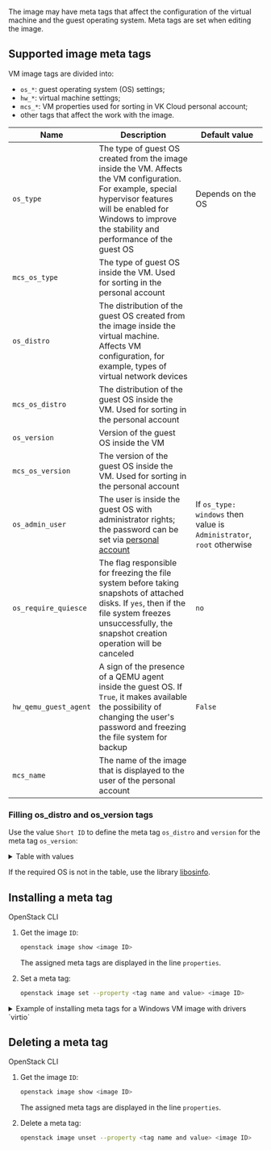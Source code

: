 The image may have meta tags that affect the configuration of the virtual machine and the guest operating system. Meta tags are set when editing the image.

## Supported image meta tags

VM image tags are divided into:

- `os_*`: guest operating system (OS) settings;
- `hw_*`: virtual machine settings;
- `mcs_*`: VM properties used for sorting in VK Cloud personal account;
- other tags that affect the work with the image.

| Name | Description | Default value |
| --- | -------- | --- |
| `os_type` | The type of guest OS created from the image inside the VM. Affects the VM configuration. For example, special hypervisor features will be enabled for Windows to improve the stability and performance of the guest OS | Depends on the OS |
| `mcs_os_type` | The type of guest OS inside the VM. Used for sorting in the personal account | |
| `os_distro` | The distribution of the guest OS created from the image inside the virtual machine. Affects VM configuration, for example, types of virtual network devices | |
| `mcs_os_distro` | The distribution of the guest OS inside the VM. Used for sorting in the personal account | |
| `os_version` | Version of the guest OS inside the VM | |
| `mcs_os_version` | The version of the guest OS inside the VM. Used for sorting in the personal account | |
| `os_admin_user` | The user is inside the guest OS with administrator rights; the password can be set via [personal account](../../vm/vm-connect) | If `os_type: windows` then value is `Administrator`, `root` otherwise |
| `os_require_quiesce` | The flag responsible for freezing the file system before taking snapshots of attached disks. If `yes`, then if the file system freezes unsuccessfully, the snapshot creation operation will be canceled | `no` |
| `hw_qemu_guest_agent` | A sign of the presence of a QEMU agent inside the guest OS. If `True`, it makes available the possibility of changing the user's password and freezing the file system for backup | `False` |
| `mcs_name` | The name of the image that is displayed to the user of the personal account | |

### Filling os_distro and os_version tags

Use the value `Short ID` to define the meta tag `os_distro` and `version` for the meta tag `os_version`:

<details>
   <summary>Table with values</summary>

   | Short ID             | Name                                      | Version  | ID |
   |----------------------|-------------------------------------------|----------|----------------------------------------|
   | alpinelinux3.5       | Alpine Linux 3.5                          | 3.5      | http://alpinelinux.org/alpinelinux/3.5 |
   | alpinelinux3.6       | Alpine Linux 3.6                          | 3.6      | http://alpinelinux.org/alpinelinux/3.6 |
   | alpinelinux3.7       | Alpine Linux 3.7                          | 3.7      | http://alpinelinux.org/alpinelinux/3.7 |
   | altlinux1.0          | Mandrake RE Spring 2001                   | 1.0      | http://altlinux.org/altlinux/1.0 |
   | altlinux2.0          | ALT Linux 2.0                             | 2.0      | http://altlinux.org/altlinux/2.0 |
   | altlinux2.2          | ALT Linux 2.2                             | 2.2      | http://altlinux.org/altlinux/2.2 |
   | altlinux2.4          | ALT Linux 2.4                             | 2.4      | http://altlinux.org/altlinux/2.4 |
   | altlinux3.0          | ALT Linux 3.0                             | 3.0      | http://altlinux.org/altlinux/3.0 |
   | altlinux4.0          | ALT Linux 4.0                             | 4.0      | http://altlinux.org/altlinux/4.0 |
   | altlinux4.1          | ALT Linux 4.1                             | 4.1      | http://altlinux.org/altlinux/4.1 |
   | altlinux5.0          | ALT Linux 5.0                             | 5.0      | http://altlinux.org/altlinux/5.0 |
   | altlinux6.0          | ALT Linux 6.0                             | 6.0      | http://altlinux.org/altlinux/6.0 |
   | altlinux7.0          | ALT Linux 7.0                             | 7.0      | http://altlinux.org/altlinux/7.0 |
   | asianux-unknown      | Asianux unknown                           | unknown  | http://asianux.com/asianux/unknown |
   | asianux4.6           | Asianux Server 4 SP6                      |          | http://asianux.com/asianux/4.6 |
   | asianux4.7           | Asianux Server 4 SP7                      |          | http://asianux.com/asianux/4.7 |
   | asianux7.0           | Asianux Server 7                          | 7.0      | http://asianux.com/asianux/7.0 |
   | asianux7.1           | Asianux Server 7 SP1                      | 7.1      | http://asianux.com/asianux/7.1 |
   | asianux7.2           | Asianux Server 7 SP2                      | 7.2      | http://asianux.com/asianux/7.2 |
   | centos6.0            | CentOS 6.0                                | 6.0      | http://centos.org/centos/6.0 |
   | centos6.1            | CentOS 6.1                                | 6.1      | http://centos.org/centos/6.1 |
   | centos6.2            | CentOS 6.2                                | 6.2      | http://centos.org/centos/6.2 |
   | centos6.3            | CentOS 6.3                                | 6.3      | http://centos.org/centos/6.3 |
   | centos6.4            | CentOS 6.4                                | 6.4      | http://centos.org/centos/6.4 |
   | centos6.5            | CentOS 6.5                                | 6.5      | http://centos.org/centos/6.5 |
   | centos6.6            | CentOS 6.6                                | 6.6      | http://centos.org/centos/6.6 |
   | centos6.7            | CentOS 6.7                                | 6.7      | http://centos.org/centos/6.7 |
   | centos6.8            | CentOS 6.8                                | 6.8      | http://centos.org/centos/6.8 |
   | centos6.9            | CentOS 6.9                                | 6.9      | http://centos.org/centos/6.9 |
   | centos7.0            | CentOS 7.0                                | 7.0      | http://centos.org/centos/7.0 |
   | debian1.1            | Debian Buzz                               | 1.1      | http://debian.org/debian/1.1 |
   | debian1.2            | Debian Rex                                | 1.2      | http://debian.org/debian/1.2 |
   | debian1.3            | Debian Bo                                 | 1.3      | http://debian.org/debian/1.3 |
   | debian2.0            | Debian Hamm                               | 2.0      | http://debian.org/debian/2.0 |
   | debian2.1            | Debian Slink                              | 2.1      | http://debian.org/debian/2.1 |
   | debian2.2            | Debian Potato                             | 2.2      | http://debian.org/debian/2.2 |
   | debian3              | Debian Woody                              | 3        | http://debian.org/debian/3 |
   | debian3.1            | Debian Sarge                              | 3.1      | http://debian.org/debian/3.1 |
   | debian4              | Debian Etch                               | 4        | http://debian.org/debian/4 |
   | debian5              | Debian Lenny                              | 5        | http://debian.org/debian/5 |
   | debian6              | Debian Squeeze                            | 6        | http://debian.org/debian/6 |
   | debian7              | Debian Wheezy                             | 7        | http://debian.org/debian/7 |
   | debian8              | Debian Jessie                             | 8        | http://debian.org/debian/8 |
   | debian9              | Debian Stretch                            | 9        | http://debian.org/debian/9 |
   | debiantesting        | Debian Testing                            | testing  | http://debian.org/debian/testing |
   | eos3.3               | Endless OS 3.3                            | 3.3      | http://endlessos.com/eos/3.3 |
   | fedora-unknown       | Fedora                                    | unknown  | http://fedoraproject.org/fedora/unknown |
   | fedora1              | Fedora Core 1                             | 1        | http://fedoraproject.org/fedora/1 |
   | fedora10             | Fedora 10                                 | 10       | http://fedoraproject.org/fedora/10 |
   | fedora11             | Fedora 11                                 | 11       | http://fedoraproject.org/fedora/11 |
   | fedora12             | Fedora 12                                 | 12       | http://fedoraproject.org/fedora/12 |
   | fedora13             | Fedora 13                                 | 13       | http://fedoraproject.org/fedora/13 |
   | fedora14             | Fedora 14                                 | 14       | http://fedoraproject.org/fedora/14 |
   | fedora15             | Fedora 15                                 | 15       | http://fedoraproject.org/fedora/15 |
   | fedora16             | Fedora 16                                 | 16       | http://fedoraproject.org/fedora/16 |
   | fedora17             | Fedora 17                                 | 17       | http://fedoraproject.org/fedora/17 |
   | fedora18             | Fedora 18                                 | 18       | http://fedoraproject.org/fedora/18 |
   | fedora19             | Fedora 19                                 | 19       | http://fedoraproject.org/fedora/19 |
   | fedora2              | Fedora Core 2                             | 2        | http://fedoraproject.org/fedora/2 |
   | fedora20             | Fedora 20                                 | 20       | http://fedoraproject.org/fedora/20 |
   | fedora21             | Fedora 21                                 | 21       | http://fedoraproject.org/fedora/21 |
   | fedora22             | Fedora 22                                 | 22       | http://fedoraproject.org/fedora/22 |
   | fedora23             | Fedora 23                                 | 23       | http://fedoraproject.org/fedora/23 |
   | fedora24             | Fedora 24                                 | 24       | http://fedoraproject.org/fedora/24 |
   | fedora25             | Fedora 25                                 | 25       | http://fedoraproject.org/fedora/25 |
   | fedora26             | Fedora 26                                 | 26       | http://fedoraproject.org/fedora/26 |
   | fedora27             | Fedora 27                                 | 27       | http://fedoraproject.org/fedora/27 |
   | fedora28             | Fedora 28                                 | 28       | http://fedoraproject.org/fedora/28 |
   | fedora3              | Fedora Core 3                             | 3        | http://fedoraproject.org/fedora/3 |
   | fedora4              | Fedora Core 4                             | 4        | http://fedoraproject.org/fedora/4 |
   | fedora5              | Fedora Core 5                             | 5        | http://fedoraproject.org/fedora/5 |
   | fedora6              | Fedora Core 6                             | 6        | http://fedoraproject.org/fedora/6 |
   | fedora7              | Fedora 7                                  | 7        | http://fedoraproject.org/fedora/7 |
   | fedora8              | Fedora 8                                  | 8        | http://fedoraproject.org/fedora/8 |
   | fedora9              | Fedora 9                                  | 9        | http://fedoraproject.org/fedora/9 |
   | freebsd1.0           | FreeBSD 1.0                               | 1.0      | http://freebsd.org/freebsd/1.0 |
   | freebsd10.0          | FreeBSD 10.0                              | 10.0     | http://freebsd.org/freebsd/10.0 |
   | freebsd10.1          | FreeBSD 10.1                              | 10.1     | http://freebsd.org/freebsd/10.1 |
   | freebsd10.2          | FreeBSD 10.2                              | 10.2     | http://freebsd.org/freebsd/10.2 |
   | freebsd10.3          | FreeBSD 10.3                              | 10.3     | http://freebsd.org/freebsd/10.3 |
   | freebsd10.4          | FreeBSD 10.4                              | 10.4     | http://freebsd.org/freebsd/10.4 |
   | freebsd11.0          | FreeBSD 11.0                              | 11.0     | http://freebsd.org/freebsd/11.0 |
   | freebsd11.1          | FreeBSD 11.1                              | 11.1     | http://freebsd.org/freebsd/11.1 |
   | freebsd2.0           | FreeBSD 2.0                               | 2.0      | http://freebsd.org/freebsd/2.0 |
   | freebsd2.0.5         | FreeBSD 2.0.5                             | 2.0.5    | http://freebsd.org/freebsd/2.0.5 |
   | freebsd2.2.8         | FreeBSD 2.2.8                             | 2.2.8    | http://freebsd.org/freebsd/2.2.8 |
   | freebsd2.2.9         | FreeBSD 2.2.9                             | 2.2.9    | http://freebsd.org/freebsd/2.2.9 |
   | freebsd3.0           | FreeBSD 3.0                               | 3.0      | http://freebsd.org/freebsd/3.0 |
   | freebsd3.2           | FreeBSD 3.2                               | 3.2      | http://freebsd.org/freebsd/3.2 |
   | freebsd4.0           | FreeBSD 4.0                               | 4.0      | http://freebsd.org/freebsd/4.0 |
   | freebsd4.1           | FreeBSD 4.1                               | 4.1      | http://freebsd.org/freebsd/4.1 |
   | freebsd4.10          | FreeBSD 4.10                              | 4.10     | http://freebsd.org/freebsd/4.10 |
   | freebsd4.11          | FreeBSD 4.11                              | 4.11     | http://freebsd.org/freebsd/4.11 |
   | freebsd4.2           | FreeBSD 4.2                               | 4.2      | http://freebsd.org/freebsd/4.2 |
   | freebsd4.3           | FreeBSD 4.3                               | 4.3      | http://freebsd.org/freebsd/4.3 |
   | freebsd4.4           | FreeBSD 4.4                               | 4.4      | http://freebsd.org/freebsd/4.4 |
   | freebsd4.5           | FreeBSD 4.5                               | 4.5      | http://freebsd.org/freebsd/4.5 |
   | freebsd4.6           | FreeBSD 4.6                               | 4.6      | http://freebsd.org/freebsd/4.6 |
   | freebsd4.7           | FreeBSD 4.7                               | 4.7      | http://freebsd.org/freebsd/4.7 |
   | freebsd4.8           | FreeBSD 4.8                               | 4.8      | http://freebsd.org/freebsd/4.8 |
   | freebsd4.9           | FreeBSD 4.9                               | 4.9      | http://freebsd.org/freebsd/4.9 |
   | freebsd5.0           | FreeBSD 5.0                               | 5.0      | http://freebsd.org/freebsd/5.0 |
   | freebsd5.1           | FreeBSD 5.1                               | 5.1      | http://freebsd.org/freebsd/5.1 |
   | freebsd5.2           | FreeBSD 5.2                               | 5.2      | http://freebsd.org/freebsd/5.2 |
   | freebsd5.2.1         | FreeBSD 5.2.1                             | 5.2.1    | http://freebsd.org/freebsd/5.2.1 |
   | freebsd5.3           | FreeBSD 5.3                               | 5.3      | http://freebsd.org/freebsd/5.3 |
   | freebsd5.4           | FreeBSD 5.4                               | 5.4      | http://freebsd.org/freebsd/5.4 |
   | freebsd5.5           | FreeBSD 5.5                               | 5.5      | http://freebsd.org/freebsd/5.5 |
   | freebsd6.0           | FreeBSD 6.0                               | 6.0      | http://freebsd.org/freebsd/6.0 |
   | freebsd6.1           | FreeBSD 6.1                               | 6.1      | http://freebsd.org/freebsd/6.1 |
   | freebsd6.2           | FreeBSD 6.2                               | 6.2      | http://freebsd.org/freebsd/6.2 |
   | freebsd6.3           | FreeBSD 6.3                               | 6.3      | http://freebsd.org/freebsd/6.3 |
   | freebsd6.4           | FreeBSD 6.4                               | 6.4      | http://freebsd.org/freebsd/6.4 |
   | freebsd7.0           | FreeBSD 7.0                               | 7.0      | http://freebsd.org/freebsd/7.0 |
   | freebsd7.1           | FreeBSD 7.1                               | 7.1      | http://freebsd.org/freebsd/7.1 |
   | freebsd7.2           | FreeBSD 7.2                               | 7.2      | http://freebsd.org/freebsd/7.2 |
   | freebsd7.3           | FreeBSD 7.3                               | 7.3      | http://freebsd.org/freebsd/7.3 |
   | freebsd7.4           | FreeBSD 7.4                               | 7.4      | http://freebsd.org/freebsd/7.4 |
   | freebsd8.0           | FreeBSD 8.0                               | 8.0      | http://freebsd.org/freebsd/8.0 |
   | freebsd8.1           | FreeBSD 8.1                               | 8.1      | http://freebsd.org/freebsd/8.1 |
   | freebsd8.2           | FreeBSD 8.2                               | 8.2      | http://freebsd.org/freebsd/8.2 |
   | freebsd8.3           | FreeBSD 8.3                               | 8.3      | http://freebsd.org/freebsd/8.3 |
   | freebsd8.4           | FreeBSD 8.4                               | 8.4      | http://freebsd.org/freebsd/8.4 |
   | freebsd9.0           | FreeBSD 9.0                               | 9.0      | http://freebsd.org/freebsd/9.0 |
   | freebsd9.1           | FreeBSD 9.1                               | 9.1      | http://freebsd.org/freebsd/9.1 |
   | freebsd9.2           | FreeBSD 9.2                               | 9.2      | http://freebsd.org/freebsd/9.2 |
   | freebsd9.3           | FreeBSD 9.3                               | 9.3      | http://freebsd.org/freebsd/9.3 |
   | freedos1.2           | FreeDOS 1.2                               | 1.2      | http://freedos.org/freedos/1.2 |
   | gnome-continuous-3.10 | GNOME 3.10                                | 3.10     | http://gnome.org/gnome-continuous/3.10 |
   | gnome-continuous-3.12 | GNOME 3.12                                | 3.12     | http://gnome.org/gnome-continuous/3.12 |
   | gnome-continuous-3.14 | GNOME 3.14                                | 3.14     | http://gnome.org/gnome-continuous/3.14 |
   | gnome3.6             | GNOME 3.6                                 | 3.6      | http://gnome.org/gnome/3.6 |
   | gnome3.8             | GNOME 3.8                                 | 3.8      | http://gnome.org/gnome/3.8 |
   | mbs1.0               | Mandriva Business Server 1.0              | 1.0      | http://mandriva.com/mbs/1.0 |
   | mes5                 | Mandriva Enterprise Server 5.0            | 5.0      | http://mandriva.com/mes/5.0 |
   | mes5.1               | Mandriva Enterprise Server 5.1            | 5.1      | http://mandriva.com/mes/5.1 |
   | msdos6.22            | Microsoft MS-DOS 6.22                     | 6.22     | http://microsoft.com/msdos/6.22 |
   | netbsd0.8            | NetBSD 0.8                                | 0.8      | http://netbsd.org/netbsd/0.8 |
   | netbsd0.9            | NetBSD 0.9                                | 0.9      | http://netbsd.org/netbsd/0.9 |
   | netbsd1.0            | NetBSD 1.0                                | 1.0      | http://netbsd.org/netbsd/1.0 |
   | netbsd1.1            | NetBSD 1.1                                | 1.1      | http://netbsd.org/netbsd/1.1 |
   | netbsd1.2            | NetBSD 1.2                                | 1.2      | http://netbsd.org/netbsd/1.2 |
   | netbsd1.3            | NetBSD 1.3                                | 1.3      | http://netbsd.org/netbsd/1.3 |
   | netbsd1.4            | NetBSD 1.4                                | 1.4      | http://netbsd.org/netbsd/1.4 |
   | netbsd1.5            | NetBSD 1.5                                | 1.5      | http://netbsd.org/netbsd/1.5 |
   | netbsd1.6            | NetBSD 1.6                                | 1.6      | http://netbsd.org/netbsd/1.6 |
   | netbsd2.0            | NetBSD 2.0                                | 2.0      | http://netbsd.org/netbsd/2.0 |
   | netbsd3.0            | NetBSD 3.0                                | 3.0      | http://netbsd.org/netbsd/3.0 |
   | netbsd4.0            | NetBSD 4.0                                | 4.0      | http://netbsd.org/netbsd/4.0 |
   | netbsd5.0            | NetBSD 5.0                                | 5.0      | http://netbsd.org/netbsd/5.0 |
   | netbsd5.1            | NetBSD 5.1                                | 5.1      | http://netbsd.org/netbsd/5.1 |
   | netbsd6.0            | NetBSD 6.0                                | 6.0      | http://netbsd.org/netbsd/6.0 |
   | netbsd6.1            | NetBSD 6.1                                | 6.1      | http://netbsd.org/netbsd/6.1 |
   | netbsd7.0            | NetBSD 7.0                                | 7.0      | http://netbsd.org/netbsd/7.0 |
   | netbsd7.1            | NetBSD 7.1                                | 7.1      | http://netbsd.org/netbsd/7.1 |
   | netbsd7.1.1          | NetBSD 7.1.1                              | 7.1.1    | http://netbsd.org/netbsd/7.1.1 |
   | netbsd7.1.2          | NetBSD 7.1.2                              | 7.1.2    | http://netbsd.org/netbsd/7.1.2 |
   | netware4             | Novell Netware 4                          | 4        | http://novell.com/netware/4 |
   | netware5             | Novell Netware 5                          | 5        | http://novell.com/netware/5 |
   | netware6             | Novell Netware 6                          | 6        | http://novell.com/netware/6 |
   | openbsd4.2           | OpenBSD 4.2                               | 4.2      | http://openbsd.org/openbsd/4.2 |
   | openbsd4.3           | OpenBSD 4.3                               | 4.3      | http://openbsd.org/openbsd/4.3 |
   | openbsd4.4           | OpenBSD 4.4                               | 4.4      | http://openbsd.org/openbsd/4.4 |
   | openbsd4.5           | OpenBSD 4.5                               | 4.5      | http://openbsd.org/openbsd/4.5 |
   | openbsd4.8           | OpenBSD 4.8                               | 4.8      | http://openbsd.org/openbsd/4.8 |
   | openbsd4.9           | OpenBSD 4.9                               | 4.9      | http://openbsd.org/openbsd/4.9 |
   | openbsd5.0           | OpenBSD 5.0                               | 5.0      | http://openbsd.org/openbsd/5.0 |
   | openbsd5.1           | OpenBSD 5.1                               | 5.1      | http://openbsd.org/openbsd/5.1 |
   | openbsd5.2           | OpenBSD 5.2                               | 5.2      | http://openbsd.org/openbsd/5.2 |
   | openbsd5.3           | OpenBSD 5.3                               | 5.3      | http://openbsd.org/openbsd/5.3 |
   | openbsd5.4           | OpenBSD 5.4                               | 5.4      | http://openbsd.org/openbsd/5.4 |
   | openbsd5.5           | OpenBSD 5.5                               | 5.5      | http://openbsd.org/openbsd/5.5 |
   | openbsd5.6           | OpenBSD 5.6                               | 5.6      | http://openbsd.org/openbsd/5.6 |
   | openbsd5.7           | OpenBSD 5.7                               | 5.7      | http://openbsd.org/openbsd/5.7 |
   | openbsd5.8           | OpenBSD 5.8                               | 5.8      | http://openbsd.org/openbsd/5.8 |
   | openbsd5.9           | OpenBSD 5.9                               | 5.9      | http://openbsd.org/openbsd/5.9 |
   | openbsd6.0           | OpenBSD 6.0                               | 6.0      | http://openbsd.org/openbsd/6.0 |
   | openbsd6.1           | OpenBSD 6.1                               | 6.1      | http://openbsd.org/openbsd/6.1 |
   | openbsd6.2           | OpenBSD 6.2                               | 6.2      | http://openbsd.org/openbsd/6.2 |
   | openbsd6.3           | OpenBSD 6.3                               | 6.3      | http://openbsd.org/openbsd/6.3 |
   | opensolaris2009.06   | OpenSolaris 2009.06                       | 2009.06  | http://sun.com/opensolaris/2009.06 |
   | opensuse-factory     | openSUSE                                  | factory  | http://opensuse.org/opensuse/factory |
   | opensuse-unknown     | openSUSE                                  | unknown  | http://opensuse.org/opensuse/unknown |
   | opensuse10.2         | openSUSE 10.2                             | 10.2     | http://opensuse.org/opensuse/10.2 |
   | opensuse10.3         | openSUSE 10.3                             | 10.3     | http://opensuse.org/opensuse/10.3 |
   | opensuse11.0         | openSUSE 11.0                             | 11.0     | http://opensuse.org/opensuse/11.0 |
   | opensuse11.1         | openSUSE 11.1                             | 11.1     | http://opensuse.org/opensuse/11.1 |
   | opensuse11.2         | openSUSE 11.2                             | 11.2     | http://opensuse.org/opensuse/11.2 |
   | opensuse11.3         | openSUSE 11.3                             | 11.3     | http://opensuse.org/opensuse/11.3 |
   | opensuse11.4         | openSUSE 11.4                             | 11.4     | http://opensuse.org/opensuse/11.4 |
   | opensuse12.1         | openSUSE 12.1                             | 12.1     | http://opensuse.org/opensuse/12.1 |
   | opensuse12.2         | openSUSE 12.2                             | 12.2     | http://opensuse.org/opensuse/12.2 |
   | opensuse12.3         | openSUSE 12.3                             | 12.3     | http://opensuse.org/opensuse/12.3 |
   | opensuse13.1         | openSUSE 13.1                             | 13.1     | http://opensuse.org/opensuse/13.1 |
   | opensuse13.2         | openSUSE 13.2                             | 13.2     | http://opensuse.org/opensuse/13.2 |
   | opensuse15.0         | openSUSE Leap 15.0                        | 15.0     | http://opensuse.org/opensuse/15.0 |
   | opensuse42.1         | openSUSE Leap 42.1                        | 42.1     | http://opensuse.org/opensuse/42.1 |
   | opensuse42.2         | openSUSE Leap 42.2                        | 42.2     | http://opensuse.org/opensuse/42.2 |
   | opensuse42.3         | openSUSE Leap 42.3                        | 42.3     | http://opensuse.org/opensuse/42.3 |
   | opensusetumbleweed   | openSUSE Tumbleweed                       | tumbleweed | http://opensuse.org/opensuse/tumbleweed |
   | rhel-atomic-7.0      | Red Hat Enterprise Linux Atomic Host 7.0  | 7.0      | http://redhat.com/rhel-atomic/7.0 |
   | rhel-atomic-7.1      | Red Hat Enterprise Linux Atomic Host 7.1  | 7.1      | http://redhat.com/rhel-atomic/7.1 |
   | rhel-atomic-7.2      | Red Hat Enterprise Linux Atomic Host 7.2  | 7.2      | http://redhat.com/rhel-atomic/7.2 |
   | rhel2.1              | Red Hat Enterprise Linux 2.1              | 2.1      | http://redhat.com/rhel/2.1 |
   | rhel2.1.1            | Red Hat Enterprise Linux 2.1 Update 1     | 2.1.1    | http://redhat.com/rhel/2.1.1 |
   | rhel2.1.2            | Red Hat Enterprise Linux 2.1 Update 2     | 2.1.2    | http://redhat.com/rhel/2.1.2 |
   | rhel2.1.3            | Red Hat Enterprise Linux 2.1 Update 3     | 2.1.3    | http://redhat.com/rhel/2.1.3 |
   | rhel2.1.4            | Red Hat Enterprise Linux 2.1 Update 4     | 2.1.4    | http://redhat.com/rhel/2.1.4 |
   | rhel2.1.5            | Red Hat Enterprise Linux 2.1 Update 5     | 2.1.5    | http://redhat.com/rhel/2.1.5 |
   | rhel2.1.6            | Red Hat Enterprise Linux 2.1 Update 6     | 2.1.6    | http://redhat.com/rhel/2.1.6 |
   | rhel2.1.7            | Red Hat Enterprise Linux 2.1 Update 7     | 2.1.7    | http://redhat.com/rhel/2.1.7 |
   | rhel3                | Red Hat Enterprise Linux 3                | 3        | http://redhat.com/rhel/3 |
   | rhel3.1              | Red Hat Enterprise Linux 3 Update 1       | 3.1      | http://redhat.com/rhel/3.1 |
   | rhel3.2              | Red Hat Enterprise Linux 3 Update 2       | 3.2      | http://redhat.com/rhel/3.2 |
   | rhel3.3              | Red Hat Enterprise Linux 3 Update 3       | 3.3      | http://redhat.com/rhel/3.3 |
   | rhel3.4              | Red Hat Enterprise Linux 3 Update 4       | 3.4      | http://redhat.com/rhel/3.4 |
   | rhel3.5              | Red Hat Enterprise Linux 3 Update 5       | 3.5      | http://redhat.com/rhel/3.5 |
   | rhel3.6              | Red Hat Enterprise Linux 3 Update 6       | 3.6      | http://redhat.com/rhel/3.6 |
   | rhel3.7              | Red Hat Enterprise Linux 3 Update 7       | 3.7      | http://redhat.com/rhel/3.7 |
   | rhel3.8              | Red Hat Enterprise Linux 3 Update 8       | 3.8      | http://redhat.com/rhel/3.8 |
   | rhel3.9              | Red Hat Enterprise Linux 3 Update 9       | 3.9      | http://redhat.com/rhel/3.9 |
   | rhel4.0              | Red Hat Enterprise Linux 4.0              | 4.0      | http://redhat.com/rhel/4.0 |
   | rhel4.1              | Red Hat Enterprise Linux 4.1              | 4.1      | http://redhat.com/rhel/4.1 |
   | rhel4.2              | Red Hat Enterprise Linux 4.2              | 4.2      | http://redhat.com/rhel/4.2 |
   | rhel4.3              | Red Hat Enterprise Linux 4.3              | 4.3      | http://redhat.com/rhel/4.3 |
   | rhel4.4              | Red Hat Enterprise Linux 4.4              | 4.4      | http://redhat.com/rhel/4.4 |
   | rhel4.5              | Red Hat Enterprise Linux 4.5              | 4.5      | http://redhat.com/rhel/4.5 |
   | rhel4.6              | Red Hat Enterprise Linux 4.6              | 4.6      | http://redhat.com/rhel/4.6 |
   | rhel4.7              | Red Hat Enterprise Linux 4.7              | 4.7      | http://redhat.com/rhel/4.7 |
   | rhel4.8              | Red Hat Enterprise Linux 4.8              | 4.8      | http://redhat.com/rhel/4.8 |
   | rhel4.9              | Red Hat Enterprise Linux 4.9              | 4.9      | http://redhat.com/rhel/4.9 |
   | rhel5.0              | Red Hat Enterprise Linux 5.0              | 5.0      | http://redhat.com/rhel/5.0 |
   | rhel5.1              | Red Hat Enterprise Linux 5.1              | 5.1      | http://redhat.com/rhel/5.1 |
   | rhel5.10             | Red Hat Enterprise Linux 5.10             | 5.10     | http://redhat.com/rhel/5.10 |
   | rhel5.11             | Red Hat Enterprise Linux 5.11             | 5.11     | http://redhat.com/rhel/5.11 |
   | rhel5.2              | Red Hat Enterprise Linux 5.2              | 5.2      | http://redhat.com/rhel/5.2 |
   | rhel5.3              | Red Hat Enterprise Linux 5.3              | 5.3      | http://redhat.com/rhel/5.3 |
   | rhel5.4              | Red Hat Enterprise Linux 5.4              | 5.4      | http://redhat.com/rhel/5.4 |
   | rhel5.5              | Red Hat Enterprise Linux 5.5              | 5.5      | http://redhat.com/rhel/5.5 |
   | rhel5.6              | Red Hat Enterprise Linux 5.6              | 5.6      | http://redhat.com/rhel/5.6 |
   | rhel5.7              | Red Hat Enterprise Linux 5.7              | 5.7      | http://redhat.com/rhel/5.7 |
   | rhel5.8              | Red Hat Enterprise Linux 5.8              | 5.8      | http://redhat.com/rhel/5.8 |
   | rhel5.9              | Red Hat Enterprise Linux 5.9              | 5.9      | http://redhat.com/rhel/5.9 |
   | rhel6.0              | Red Hat Enterprise Linux 6.0              | 6.0      | http://redhat.com/rhel/6.0 |
   | rhel6.1              | Red Hat Enterprise Linux 6.1              | 6.1      | http://redhat.com/rhel/6.1 |
   | rhel6.2              | Red Hat Enterprise Linux 6.2              | 6.2      | http://redhat.com/rhel/6.2 |
   | rhel6.3              | Red Hat Enterprise Linux 6.3              | 6.3      | http://redhat.com/rhel/6.3 |
   | rhel6.4              | Red Hat Enterprise Linux 6.4              | 6.4      | http://redhat.com/rhel/6.4 |
   | rhel6.5              | Red Hat Enterprise Linux 6.5              | 6.5      | http://redhat.com/rhel/6.5 |
   | rhel6.6              | Red Hat Enterprise Linux 6.6              | 6.6      | http://redhat.com/rhel/6.6 |
   | rhel6.7              | Red Hat Enterprise Linux 6.7              | 6.7      | http://redhat.com/rhel/6.7 |
   | rhel6.8              | Red Hat Enterprise Linux 6.8              | 6.8      | http://redhat.com/rhel/6.8 |
   | rhel6.9              | Red Hat Enterprise Linux 6.9              | 6.9      | http://redhat.com/rhel/6.9 |
   | rhel7.0              | Red Hat Enterprise Linux 7.0              | 7.0      | http://redhat.com/rhel/7.0 |
   | rhel7.1              | Red Hat Enterprise Linux 7.1              | 7.1      | http://redhat.com/rhel/7.1 |
   | rhel7.2              | Red Hat Enterprise Linux 7.2              | 7.2      | http://redhat.com/rhel/7.2 |
   | rhel7.3              | Red Hat Enterprise Linux 7.3              | 7.3      | http://redhat.com/rhel/7.3 |
   | rhel7.4              | Red Hat Enterprise Linux 7.4              | 7.4      | http://redhat.com/rhel/7.4 |
   | rhel7.5              | Red Hat Enterprise Linux 7.5              | 7.5      | http://redhat.com/rhel/7.5 |
   | rhel7.6              | Red Hat Enterprise Linux 7.6              | 7.6      | http://redhat.com/rhel/7.6 |
   | rhl1.0               | Red Hat Linux 1.0                         | 1.0      | http://redhat.com/rhl/1.0 |
   | rhl1.1               | Red Hat Linux 1.1                         | 1.1      | http://redhat.com/rhl/1.1 |
   | rhl2.0               | Red Hat Linux 2.0                         | 2.0      | http://redhat.com/rhl/2.0 |
   | rhl2.1               | Red Hat Linux 2.1                         | 2.1      | http://redhat.com/rhl/2.1 |
   | rhl3.0.3             | Red Hat Linux 3.0.3                       | 3.0.3    | http://redhat.com/rhl/3.0.3 |
   | rhl4.0               | Red Hat Linux 4.0                         | 4.0      | http://redhat.com/rhl/4.0 |
   | rhl4.1               | Red Hat Linux 4.1                         | 4.1      | http://redhat.com/rhl/4.1 |
   | rhl4.2               | Red Hat Linux 4.2                         | 4.2      | http://redhat.com/rhl/4.2 |
   | rhl5.0               | Red Hat Linux 5.0                         | 5.0      | http://redhat.com/rhl/5.0 |
   | rhl5.1               | Red Hat Linux 5.1                         | 5.1      | http://redhat.com/rhl/5.1 |
   | rhl5.2               | Red Hat Linux 5.2                         | 5.2      | http://redhat.com/rhl/5.2 |
   | rhl6.0               | Red Hat Linux 6.0                         | 6.0      | http://redhat.com/rhl/6.0 |
   | rhl6.1               | Red Hat Linux 6.1                         | 6.1      | http://redhat.com/rhl/6.1 |
   | rhl6.2               | Red Hat Linux 6.2                         | 6.2      | http://redhat.com/rhl/6.2 |
   | rhl7                 | Red Hat Linux 7                           | 7        | http://redhat.com/rhl/7 |
   | rhl7.1               | Red Hat Linux 7.1                         | 7.1      | http://redhat.com/rhl/7.1 |
   | rhl7.2               | Red Hat Linux 7.2                         | 7.2      | http://redhat.com/rhl/7.2 |
   | rhl7.3               | Red Hat Linux 7.3                         | 7.3      | http://redhat.com/rhl/7.3 |
   | rhl8.0               | Red Hat Linux 8.0                         | 8.0      | http://redhat.com/rhl/8.0 |
   | rhl9                 | Red Hat Linux 9                           | 9        | http://redhat.com/rhl/9 |
   | sled10               | SUSE Linux Enterprise Desktop 10          | 10       | http://suse.com/sled/10 |
   | sled10sp1            | SUSE Linux Enterprise Desktop 10 SP1      | 10.1     | http://suse.com/sled/10.1 |
   | sled10sp2            | SUSE Linux Enterprise Desktop 10 SP2      | 10.2     | http://suse.com/sled/10.2 |
   | sled10sp3            | SUSE Linux Enterprise Desktop 10 SP3      | 10.3     | http://suse.com/sled/10.3 |
   | sled10sp4            | SUSE Linux Enterprise Desktop 10 SP4      | 10.4     | http://suse.com/sled/10.4 |
   | sled11               | SUSE Linux Enterprise Desktop 11          | 11       | http://suse.com/sled/11 |
   | sled11sp1            | SUSE Linux Enterprise Desktop 11 SP1      | 11.1     | http://suse.com/sled/11.1 |
   | sled11sp2            | SUSE Linux Enterprise Desktop 11 SP2      | 11.2     | http://suse.com/sled/11.2 |
   | sled11sp3            | SUSE Linux Enterprise Desktop 11 SP3      | 11.3     | http://suse.com/sled/11.3 |
   | sled11sp4            | SUSE Linux Enterprise Desktop 11 SP4      | 11.4     | http://suse.com/sled/11.4 |
   | sled12               | SUSE Linux Enterprise Desktop 12          | 12       | http://suse.com/sled/12 |
   | sled12sp1            | SUSE Linux Enterprise Desktop 12 SP1      | 12.1     | http://suse.com/sled/12.1 |
   | sled12sp2            | SUSE Linux Enterprise Desktop 12 SP2      | 12.2     | http://suse.com/sled/12.2 |
   | sled12sp3            | SUSE Linux Enterprise Desktop 12 SP3      | 12.3     | http://suse.com/sled/12.3 |
   | sled9                | SUSE Linux Enterprise Desktop 9           | 9        | http://suse.com/sled/9 |
   | sles10               | SUSE Linux Enterprise Server 10           | 10       | http://suse.com/sles/10 |
   | sles10sp1            | SUSE Linux Enterprise Server 10 SP1       | 10.1     | http://suse.com/sles/10.1 |
   | sles10sp2            | SUSE Linux Enterprise Server 10 SP2       | 10.2     | http://suse.com/sles/10.2 |
   | sles10sp3            | SUSE Linux Enterprise Server 10 SP3       | 10.3     | http://suse.com/sles/10.3 |
   | sles10sp4            | SUSE Linux Enterprise Server 10 SP4       | 10.4     | http://suse.com/sles/10.4 |
   | sles11               | SUSE Linux Enterprise Server 11           | 11       | http://suse.com/sles/11 |
   | sles11sp1            | SUSE Linux Enterprise Server 11 SP1       | 11.1     | http://suse.com/sles/11.1 |
   | sles11sp2            | SUSE Linux Enterprise Server 11 SP2       | 11.2     | http://suse.com/sles/11.2 |
   | sles11sp3            | SUSE Linux Enterprise Server 11 SP3       | 11.3     | http://suse.com/sles/11.3 |
   | sles11sp4            | SUSE Linux Enterprise Server 11 SP4       | 11.4     | http://suse.com/sles/11.4 |
   | sles12               | SUSE Linux Enterprise Server 12           | 12       | http://suse.com/sles/12 |
   | sles12sp1            | SUSE Linux Enterprise Server 12 SP1       | 12.1     | http://suse.com/sles/12.1 |
   | sles12sp2            | SUSE Linux Enterprise Server 12 SP2       | 12.2     | http://suse.com/sles/12.2 |
   | sles12sp3            | SUSE Linux Enterprise Server 12 SP3       | 12.3     | http://suse.com/sles/12.3 |
   | sles9                | SUSE Linux Enterprise Server 9            | 9        | http://suse.com/sles/9 |
   | solaris10            | Solaris 10                                | 10       | http://sun.com/solaris/10 |
   | solaris11            | Oracle Solaris 11                         | 11       | http://oracle.com/solaris/11 |
   | solaris9             | Solaris 9                                 | 9        | http://sun.com/solaris/9 |
   | ubuntu10.04          | Ubuntu 10.04 LTS                          | 10.04    | http://ubuntu.com/ubuntu/10.04 |
   | ubuntu10.10          | Ubuntu 10.10                              | 10.10    | http://ubuntu.com/ubuntu/10.10 |
   | ubuntu11.04          | Ubuntu 11.04                              | 11.04    | http://ubuntu.com/ubuntu/11.04 |
   | ubuntu11.10          | Ubuntu 11.10                              | 11.10    | http://ubuntu.com/ubuntu/11.10 |
   | ubuntu12.04          | Ubuntu 12.04 LTS                          | 12.04    | http://ubuntu.com/ubuntu/12.04 |
   | ubuntu12.10          | Ubuntu 12.10                              | 12.10    | http://ubuntu.com/ubuntu/12.10 |
   | ubuntu13.04          | Ubuntu 13.04                              | 13.04    | http://ubuntu.com/ubuntu/13.04 |
   | ubuntu13.10          | Ubuntu 13.10                              | 13.10    | http://ubuntu.com/ubuntu/13.10 |
   | ubuntu14.04          | Ubuntu 14.04 LTS                          | 14.04    | http://ubuntu.com/ubuntu/14.04 |
   | ubuntu14.10          | Ubuntu 14.10                              | 14.10    | http://ubuntu.com/ubuntu/14.10 |
   | ubuntu15.04          | Ubuntu 15.04                              | 15.04    | http://ubuntu.com/ubuntu/15.04 |
   | ubuntu15.10          | Ubuntu 15.10                              | 15.10    | http://ubuntu.com/ubuntu/15.10 |
   | ubuntu16.04          | Ubuntu 16.04                              | 16.04    | http://ubuntu.com/ubuntu/16.04 |
   | ubuntu16.10          | Ubuntu 16.10                              | 16.10    | http://ubuntu.com/ubuntu/16.10 |
   | ubuntu17.04          | Ubuntu 17.04                              | 17.04    | http://ubuntu.com/ubuntu/17.04 |
   | ubuntu17.10          | Ubuntu 17.10                              | 17.10    | http://ubuntu.com/ubuntu/17.10 |
   | ubuntu4.10           | Ubuntu 4.10                               | 4.10     | http://ubuntu.com/ubuntu/4.10 |
   | ubuntu5.04           | Ubuntu 5.04                               | 5.04     | http://ubuntu.com/ubuntu/5.04 |
   | ubuntu5.10           | Ubuntu 5.10                               | 5.10     | http://ubuntu.com/ubuntu/5.10 |
   | ubuntu6.06           | Ubuntu 6.06 LTS                           | 6.06     | http://ubuntu.com/ubuntu/6.06 |
   | ubuntu6.10           | Ubuntu 6.10                               | 6.10     | http://ubuntu.com/ubuntu/6.10 |
   | ubuntu7.04           | Ubuntu 7.04                               | 7.04     | http://ubuntu.com/ubuntu/7.04 |
   | ubuntu7.10           | Ubuntu 7.10                               | 7.10     | http://ubuntu.com/ubuntu/7.10 |
   | ubuntu8.04           | Ubuntu 8.04 LTS                           | 8.04     | http://ubuntu.com/ubuntu/8.04 |
   | ubuntu8.10           | Ubuntu 8.10                               | 8.10     | http://ubuntu.com/ubuntu/8.10 |
   | ubuntu9.04           | Ubuntu 9.04                               | 9.04     | http://ubuntu.com/ubuntu/9.04 |
   | ubuntu9.10           | Ubuntu 9.10                               | 9.10     | http://ubuntu.com/ubuntu/9.10 |
   | win1.0               | Microsoft Windows 1.0                     | 1.0      | http://microsoft.com/win/1.0 |
   | win10                | Microsoft Windows 10                      | 10.0     | http://microsoft.com/win/10 |
   | win2.0               | Microsoft Windows 2.0                     | 2.0      | http://microsoft.com/win/2.0 |
   | win2.1               | Microsoft Windows 2.1                     | 2.1      | http://microsoft.com/win/2.1 |
   | win2k                | Microsoft Windows 2000                    | 5.0      | http://microsoft.com/win/2k |
   | win2k12              | Microsoft Windows Server 2012             | 6.3      | http://microsoft.com/win/2k12 |
   | win2k12r2            | Microsoft Windows Server 2012 R2          | 6.3      | http://microsoft.com/win/2k12r2 |
   | win2k16              | Microsoft Windows Server 2016             | 10.0     | http://microsoft.com/win/2k16 |
   | win2k3               | Microsoft Windows Server 2003             | 5.2      | http://microsoft.com/win/2k3 |
   | win2k3r2             | Microsoft Windows Server 2003 R2          | 5.2      | http://microsoft.com/win/2k3r2 |
   | win2k8               | Microsoft Windows Server 2008             | 6.0      | http://microsoft.com/win/2k8 |
   | win2k8r2             | Microsoft Windows Server 2008 R2          | 6.1      | http://microsoft.com/win/2k8r2 |
   | win3.1               | Microsoft Windows 3.1                     | 3.1      | http://microsoft.com/win/3.1 |
   | win7                 | Microsoft Windows 7                       | 6.1      | http://microsoft.com/win/7 |
   | win8                 | Microsoft Windows 8                       | 6.2      | http://microsoft.com/win/8 |
   | win8.1               | Microsoft Windows 8.1                     | 6.3      | http://microsoft.com/win/8.1 |
   | win95                | Microsoft Windows 95                      | 4.0      | http://microsoft.com/win/95 |
   | win98                | Microsoft Windows 98                      | 4.1      | http://microsoft.com/win/98 |
   | winme                | Microsoft Windows Millennium Edition      | 4.9      | http://microsoft.com/win/me |
   | winnt3.1             | Microsoft Windows NT Server 3.1           | 3.1      | http://microsoft.com/winnt/3.1 |
   | winnt3.5             | Microsoft Windows NT Server 3.5           | 3.5      | http://microsoft.com/winnt/3.5 |
   | winnt3.51            | Microsoft Windows NT Server 3.51          | 3.51     | http://microsoft.com/winnt/3.51 |
   | winnt4.0             | Microsoft Windows NT Server 4.0           | 4.0      | http://microsoft.com/winnt/4.0 |
   | winvista             | Microsoft Windows Vista                   | 6.0      | http://microsoft.com/win/vista |
   | winxp                | Microsoft Windows XP                      | 5.1      | http://microsoft.com/win/xp |

</details>

<info>

If the required OS is not in the table, use the library [libosinfo](https://libosinfo.org/).

</info>

## Installing a meta tag

<tabs>
<tablist>
<tab>OpenStack CLI</tab>
</tablist>
<tabpanel>

1. Get the image `ID`:

   ```bash
   openstack image show <image ID>
   ```

   The assigned meta tags are displayed in the line `properties`.

2. Set a meta tag:

   ```bash
   openstack image set --property <tag name and value> <image ID>
   ```

</tabpanel>
</tabs>

<details>
  <summary markdown="span">Example of installing meta tags for a Windows VM image with drivers `virtio`</summary>

  1. Determine the Windows OS version:
  
     ```shell
     systeminfo
     ```
  
  2. Select the desired `Short ID` value for the `os_distro` meta tag from the table above.
  3. [Create](../vm-images-manage) the image.
  4. Set meta tags:
  
     ```shell
     openstack image set --property <tag name and value> <image ID>
     ```
  
     Example:
  
     ```shell
     openstack image set --property os_type="windows" --property os_distro="win2k16" --property os_require_quiesce="yes" --property hw_vif_model="virtio" 7c81ffd7-199d-4428-8767-8120fa1b3aae
     ```
  
  5. Check the image information:
  
     ```bash
     openstack image show <image ID>
     ```
  
     Example of the result:
  
     ```shell
     | properties | hw_vif_model=virtio, os_distro=win2k16, os_require_quiesce=yes, os_type=windows |
     ```

</details>

## Deleting a meta tag

<tabs>
<tablist>
<tab>OpenStack CLI</tab>
</tablist>
<tabpanel>

1. Get the image `ID`:

   ```bash
   openstack image show <image ID>
   ```

   The assigned meta tags are displayed in the line `properties`.

2. Delete a meta tag:

   ```bash
   openstack image unset --property <tag name and value> <image ID>
   ```

</tabpanel>
</tabs>
